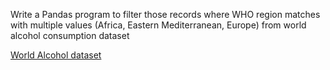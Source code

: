 Write a Pandas program to filter those records where WHO region matches with multiple values (Africa, Eastern Mediterranean, Europe) from world alcohol consumption dataset

[World Alcohol dataset](https://docs.google.com/spreadsheets/d/1dB2vIsHkKZ0zunDVwNSy-zXLfFKGtomxB7DEJBMxef8/edit?usp=sharing)

